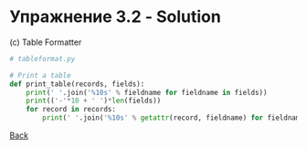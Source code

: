 # Упражнение 3.2 - Solution

(c) Table Formatter

```python
# tableformat.py

# Print a table
def print_table(records, fields):
    print(' '.join('%10s' % fieldname for fieldname in fields))
    print(('-'*10 + ' ')*len(fields))
    for record in records:
        print(' '.join('%10s' % getattr(record, fieldname) for fieldname in fields))
```



[Back](ex3_2.md)
